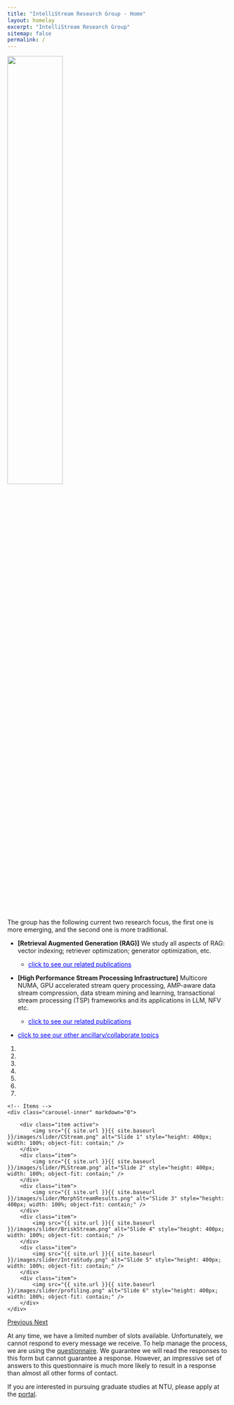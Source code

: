 ```yaml
---
title: "IntelliStream Research Group - Home"
layout: homelay
excerpt: "IntelliStream Research Group"
sitemap: false
permalink: /
---
```

<img src="{{ site.url }}{{ site.baseurl }}/images/teampic/team.jpg" width="50%" style="float: center" />

<script>
  function toggleVisibility(id) {
    var x = document.getElementById(id);
    if (x.style.display === "none") {
      x.style.display = "block";
    } else {
      x.style.display = "none";
    }
  }
</script>

The group has the following current two research focus, the first one is more emerging, and the second one is more traditional.

- <b>[Retrieval Augmented Generation (RAG)]</b> We study all aspects of RAG: vector indexing; retriever optimization; generator optimization, etc.
	- <span onclick="toggleVisibility('DSAI')" style="cursor: pointer; color: blue; text-decoration: underline;">click to see our related publications</span>
	<div id="DSAI" style="display:none; margin-left: 20px;">
	<ul>	
		<li>[ML] <a href="https://intellistream.github.io/downloads/papers/preprints/OCKL.pdf">Online Continual Knowledge Learning (arxiv'23<sup>b</sup>)</a></li>
		<li>[DB] <a href="">Indexing Methods of Vectors for Efficient Retrieval-augmented Generation (preparing)</a></li>		
		<li>[ML] <a href="">Novel Retrival Paradigam/Algorithm (preparing)</a> collaborate with SUTD Prof.Wei Lu</li>
	</ul>
	</div>

- <b>[High Performance Stream Processing Infrastructure]</b> Multicore NUMA, GPU accelerated stream query processing, AMP-aware data stream compression, data stream mining and learning, transactional stream processing (TSP) frameworks and its applications in LLM, NFV etc. 
	- <span onclick="toggleVisibility('HWSP')" style="cursor: pointer; color: blue; text-decoration: underline;">click to see our related publications</span>
	<div id="HWSP" style="display:none; margin-left: 20px;">
	<ul>	
	  <li><i>Survey</i>:
			<ul>
				<li>[DB] <a href="https://rdcu.be/dncBQ">Survey on TSP (VLDBJ'23)</a></li>
				<li>[DB] <a href="https://dl.acm.org/doi/10.1145/3385658.3385662">Survey on HW-Conscious Stream Processing (SIGMOD Rec'20)</a></li>
			</ul>
	  </li>		
	  <li><i>Benchmarking</i>:
			<ul>
				<li>[ML] <a href="">High Performance ML Inference on Modern Hardware (reviewing)</a></li>
				<li>[DB] <a href="https://dl.acm.org/doi/abs/10.1145/3589307">In-Depth Study of Data Stream Clustering (SIGMOD'23)</a></li>
				<li>[DB] <a href="https://dl.acm.org/doi/10.1145/3448016.3452793">Empirical Study of Streaming Join on Multicores (SIGMOD'21)</a></li>
			</ul>
	  </li>   
	  <li><i>Algorithm/Query Optimization</i>:
			<ul>
				<li>[DB] <a href="https://tonyskyzeng.github.io/downloads/PECJ_TR.pdf">Join on Disorder Data Streams with Proactive Error Compensation (SIGMOD'24)</a> collaborate with 4Paradigm</li>
				<li>[DB] <a href="https://arxiv.org/abs/2309.04799">Self-Optimizing Data Stream Clustering Algorithm (arxiv'23<sup>a</sup>)</a></li>
				<li>[DB] <a href="https://ieeexplore.ieee.org/document/10184828">Scalable Streaming Join on Multicores (ICDE'23<sup>b</sup>)</a></li>
				<li>[DB] <a href="https://doi.org/10.1109/ICDE.2017.166">Multi-Query Optimization in Complex Event Processing</a> with SAP (ICDE'17)</li>
			</ul>
	  </li>	
	  <li><i>System Development/Optimization</i>:
			<ul>			
				<li>[DB] <a href="">View Materialization in Video Databases</a> with Zhejiang Univeristy Prof.Dongxiang Zhang (SIGMOD'24)</li>	
				<li>[DB] <a href="">Scalable Processing of Transactions over Streams (ICDE'24 Demo)</a></li>
				<li>[DB] <a href="https://arxiv.org/pdf/2307.10732.pdf">TSP for Network Function virtualization (NFV) (arxiv'23<sup>a</sup>)</a></li>
				<li>[ML] <a href="https://arxiv.org/pdf/2307.08225.pdf">TSP for Large Language Model (LLM) (arxiv'23<sup>b</sup>)</a></li>
		  		<li>[ML] <a href="https://intellistream.github.io/downloads/papers/sentistream_EMNLP.pdf">Co-Training-based Online Sentiment Analysis (EMNLP'23, <i>Main</i>)</a></li>
		  		<li>[ML] <a href="https://arxiv.org/abs/2203.12368">Scalable Polarity Labelling (arxiv'22)</a></li> 
				<li>[DB] <a href="https://intellistream.github.io/downloads/papers/MorphStream_CR.pdf">Scalable TSP on Multicores (SIGMOD'23)</a></li>
				<li>[DB] <a href="https://arxiv.org/pdf/2307.12749.pdf">More Scalable TSP on Multicores (arxiv'23<sup>c</sup>)</a></li>
				<li>[DB] <a href="https://doi.org/10.1109/ICDE48307.2020.00136">First Scalable TSP on Multicores (ICDE'20)</a></li>
				<li>[DB] <a href="https://ieeexplore.ieee.org/document/10184703">Stream Compression on AMP (ICDE'23<sup>a</sup>)</a></li>
				<li>[DB] <a href="https://dl.acm.org/doi/abs/10.1145/3583678.3596885">HW-Conscious Stream Compression (DEBS'23)</a></li>
				<li>[DB] <a href="https://arxiv.org/pdf/2306.10228.pdf">HW-Conscious Stream Compression Framework (arxiv'23)</a></li>
				<li>[DB] <a href="https://intellistream.github.io/downloads/papers/CompressStreamDB.pdf">Compression-aware Stream Database</a> with Renmin Univeristy of China, Prof.Feng Zhang (ICDE'23)</li>				
				<li>[DB] <a href="https://doi.org/10.1109/TPDS.2021.3066407">Stream Processing on CPU-GPU (TPDS'21)</a></li>
				<li>[DB] <a href="https://dl.acm.org/doi/abs/10.5555/3489146.3489189">Stream Processing on CPU-GPU (USENIX ATC'20)</a></li>
				<li>[DB] <a href="https://dl.acm.org/doi/10.1145/3299869.3300067">NUMA-aware Stream Processing (SIGMOD'19)</a></li>
				<li>[DB] <a href="https://dl.acm.org/doi/abs/10.5555/3489146.3489189">Progressive Trajectory Exploration (BigMM'19)</a></li>
				<li>[DB] <a href="https://doi.org/10.1109/ICDE.2017.119">Profiling of Streaming System on Multicore (ICDE'17)</a></li>
				<li>[DB] <a href="https://dl.acm.org/doi/10.14778/2536274.2536319">DB on APU Systems (VLDB'13, VLDB'14, MASCOTS'15, TPDS'17)</a></li>
				<li>[DB] <a href="https://ieeexplore.ieee.org/document/7425227">MapReduce on FPGA Systems (TPDS'16)</a></li>				
			</ul>
	  </li>
	</ul>
	</div>	

- <span onclick="toggleVisibility('ancillaryTopics')" style="cursor: pointer; color: blue; text-decoration: underline;">click to see our other ancillary/collaborate topics</span>
<div id="ancillaryTopics" style="display:none; margin-left: 20px;">
  <ul>
    <li><a href="https://www.ijcai.org/proceedings/2020/610">Parking Prediction</a> with Renmin Univeristy of China, Prof.Feng Zhang (IJCAI'20, TKDE'21, VLDBJ'22)</li>    
    <li><a href="https://ieeexplore.ieee.org/document/7877153">Cloud Resource Mgmt</a> with Tianjin Univeristy, Prof.Shanjiang Tang (SC'16)</li>
  </ul>
</div>

<div markdown="0" id="carousel" class="carousel slide" data-ride="carousel" data-interval="3000" data-pause="hover" >
    <!-- Menu -->
    <ol class="carousel-indicators">
        <li data-target="#carousel" data-slide-to="0" class="active"></li>
        <li data-target="#carousel" data-slide-to="1"></li>
        <li data-target="#carousel" data-slide-to="2"></li>
        <li data-target="#carousel" data-slide-to="3"></li>
        <li data-target="#carousel" data-slide-to="4"></li>
        <li data-target="#carousel" data-slide-to="5"></li>
        <li data-target="#carousel" data-slide-to="6"></li>
    </ol>

    <!-- Items -->
    <div class="carousel-inner" markdown="0">

        <div class="item active">
            <img src="{{ site.url }}{{ site.baseurl }}/images/slider/CStream.png" alt="Slide 1" style="height: 400px; width: 100%; object-fit: contain;" />
        </div>
        <div class="item">
            <img src="{{ site.url }}{{ site.baseurl }}/images/slider/PLStream.png" alt="Slide 2" style="height: 400px; width: 100%; object-fit: contain;" />
        </div>
        <div class="item">
            <img src="{{ site.url }}{{ site.baseurl }}/images/slider/MorphStreamResults.png" alt="Slide 3" style="height: 400px; width: 100%; object-fit: contain;" />
        </div>
        <div class="item">
            <img src="{{ site.url }}{{ site.baseurl }}/images/slider/BriskStream.png" alt="Slide 4" style="height: 400px; width: 100%; object-fit: contain;" />
        </div>
        <div class="item">
            <img src="{{ site.url }}{{ site.baseurl }}/images/slider/IntraStudy.png" alt="Slide 5" style="height: 400px; width: 100%; object-fit: contain;" />
        </div>
        <div class="item">
            <img src="{{ site.url }}{{ site.baseurl }}/images/slider/profiling.png" alt="Slide 6" style="height: 400px; width: 100%; object-fit: contain;" />
        </div>		
    </div>
  <a class="left carousel-control" href="#carousel" role="button" data-slide="prev">
    <span class="glyphicon glyphicon-chevron-left" aria-hidden="true"></span>
    <span class="sr-only">Previous</span>
  </a>
  <a class="right carousel-control" href="#carousel" role="button" data-slide="next">
    <span class="glyphicon glyphicon-chevron-right" aria-hidden="true"></span>
    <span class="sr-only">Next</span>
  </a>
</div>

At any time, we have a limited number of slots available. Unfortunately, we cannot respond to every message we receive. To help manage the process, we are using the <a href='https://forms.office.com/r/NrLZxYjrhg'>questionnaire</a>. We guarantee we will read the responses to this form but cannot guarantee a response. However, an impressive set of answers to this questionnaire is much more likely to result in a response than almost all other forms of contact. 

If you are interested in pursuing graduate studies at NTU, please apply at the <a href='https://venus.wis.ntu.edu.sg/GOAL/OnlineApplicationModule/frmOnlineApplication.ASPX'>portal</a>.
